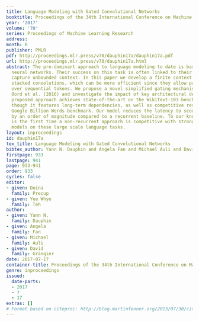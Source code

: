 ```yaml
---
title: Language Modeling with Gated Convolutional Networks
booktitle: Proceedings of the 34th International Conference on Machine Learning
year: '2017'
volume: '70'
series: Proceedings of Machine Learning Research
address: 
month: 0
publisher: PMLR
pdf: http://proceedings.mlr.press/v70/dauphin17a/dauphin17a.pdf
url: http://proceedings.mlr.press/v70/dauphin17a.html
abstract: The pre-dominant approach to language modeling to date is based on recurrent
  neural networks. Their success on this task is often linked to their ability to
  capture unbounded context. In this paper we develop a finite context approach through
  stacked convolutions, which can be more efficient since they allow parallelization
  over sequential tokens. We propose a novel simplified gating mechanism that outperforms
  Oord et al. (2016) and investigate the impact of key architectural decisions. The
  proposed approach achieves state-of-the-art on the WikiText-103 benchmark, even
  though it features long-term dependencies, as well as competitive results on the
  Google Billion Words benchmark. Our model reduces the latency to score a sentence
  by an order of magnitude compared to a recurrent baseline. To our knowledge, this
  is the first time a non-recurrent approach is competitive with strong recurrent
  models on these large scale language tasks.
layout: inproceedings
id: dauphin17a
tex_title: Language Modeling with Gated Convolutional Networks
bibtex_author: Yann N. Dauphin and Angela Fan and Michael Auli and David Grangier
firstpage: 933
lastpage: 941
page: 933-941
order: 933
cycles: false
editor:
- given: Doina
  family: Precup
- given: Yee Whye
  family: Teh
author:
- given: Yann N.
  family: Dauphin
- given: Angela
  family: Fan
- given: Michael
  family: Auli
- given: David
  family: Grangier
date: 2017-07-17
container-title: Proceedings of the 34th International Conference on Machine Learning
genre: inproceedings
issued:
  date-parts:
  - 2017
  - 7
  - 17
extras: []
# Format based on citeproc: http://blog.martinfenner.org/2013/07/30/citeproc-yaml-for-bibliographies/
---
```

